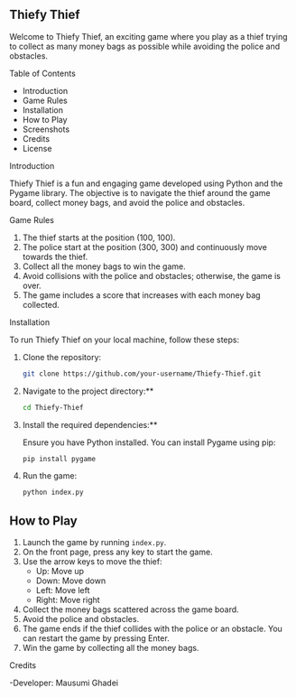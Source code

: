 ## Thiefy Thief

Welcome to Thiefy Thief, an exciting game where you play as a thief trying to collect as many money bags as possible while avoiding the police and obstacles.

 Table of Contents
- Introduction
- Game Rules
- Installation
- How to Play
- Screenshots
- Credits
- License

 Introduction

Thiefy Thief is a fun and engaging game developed using Python and the Pygame library. The objective is to navigate the thief around the game board, collect money bags, and avoid the police and obstacles.

Game Rules

1. The thief starts at the position (100, 100).
2. The police start at the position (300, 300) and continuously move towards the thief.
3. Collect all the money bags to win the game.
4. Avoid collisions with the police and obstacles; otherwise, the game is over.
5. The game includes a score that increases with each money bag collected.

 
Installation

To run Thiefy Thief on your local machine, follow these steps:

1. Clone the repository:

    ```bash
    git clone https://github.com/your-username/Thiefy-Thief.git
    ```

2. Navigate to the project directory:**

    ```bash
    cd Thiefy-Thief
    ```

3. Install the required dependencies:**

    Ensure you have Python installed. You can install Pygame using pip:

    ```bash
    pip install pygame
    ```

4. Run the game:

    ```bash
    python index.py
    ```

## How to Play

1. Launch the game by running `index.py`.
2. On the front page, press any key to start the game.
3. Use the arrow keys to move the thief:
    - Up: Move up
    - Down: Move down
    - Left: Move left
    - Right: Move right
4. Collect the money bags scattered across the game board.
5. Avoid the police and obstacles.
6. The game ends if the thief collides with the police or an obstacle. You can restart the game by pressing Enter.
7. Win the game by collecting all the money bags.



Credits

-Developer: Mausumi Ghadei

